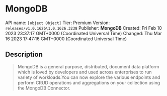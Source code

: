 # MongoDB
API name: `[object Object]`
Tier: Premium
Version: `releases/v1.0.1626\1.0.1626.3238`
Publisher: **MongoDB**
Created: Fri Feb 10 2023 23:37:17 GMT+0000 (Coordinated Universal Time)
Changed: Thu Mar 16 2023 17:47:16 GMT+0000 (Coordinated Universal Time)

## Description
> MongoDB is a general purpose, distributed, document data platform which is loved by developers and used across enterprises to run variety of workloads.You can now explore the various endpoints and perform CRUD operations and aggregations on your collection using the MongoDB Connector.
